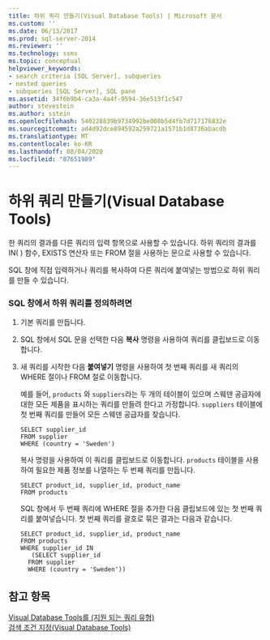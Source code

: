 ```yaml
---
title: 하위 쿼리 만들기(Visual Database Tools) | Microsoft 문서
ms.custom: ''
ms.date: 06/13/2017
ms.prod: sql-server-2014
ms.reviewer: ''
ms.technology: ssms
ms.topic: conceptual
helpviewer_keywords:
- search criteria [SQL Server], subqueries
- nested queries
- subqueries [SQL Server], SQL pane
ms.assetid: 34f6b9b4-ca3a-4a4f-9594-36e513f1c547
author: stevestein
ms.author: sstein
ms.openlocfilehash: 540228839b9734992be008b5d4fb7d717176832e
ms.sourcegitcommit: ad4d92dce894592a259721a1571b1d8736abacdb
ms.translationtype: MT
ms.contentlocale: ko-KR
ms.lasthandoff: 08/04/2020
ms.locfileid: "87651989"
---
```

# <a name="create-subqueries-visual-database-tools"></a>하위 쿼리 만들기(Visual Database Tools)
  한 쿼리의 결과를 다른 쿼리의 입력 항목으로 사용할 수 있습니다. 하위 쿼리의 결과를 IN( ) 함수, EXISTS 연산자 또는 FROM 절을 사용하는 문으로 사용할 수 있습니다.  
  
 SQL 창에 직접 입력하거나 쿼리를 복사하여 다른 쿼리에 붙여넣는 방법으로 하위 쿼리를 만들 수 있습니다.  
  
### <a name="to-define-a-subquery-in-the-sql-pane"></a>SQL 창에서 하위 쿼리를 정의하려면  
  
1.  기본 쿼리를 만듭니다.  
  
2.  SQL 창에서 SQL 문을 선택한 다음 **복사** 명령을 사용하여 쿼리를 클립보드로 이동합니다.  
  
3.  새 쿼리를 시작한 다음 **붙여넣기** 명령을 사용하여 첫 번째 쿼리를 새 쿼리의 WHERE 절이나 FROM 절로 이동합니다.  
  
     예를 들어, `products` 와 `suppliers`라는 두 개의 테이블이 있으며 스웨덴 공급자에 대한 모든 제품을 표시하는 쿼리를 만들려 한다고 가정합니다. `suppliers` 테이블에 첫 번째 쿼리를 만들어 모든 스웨덴 공급자를 찾습니다.  
  
    ```  
    SELECT supplier_id  
    FROM supplier  
    WHERE (country = 'Sweden')  
    ```  
  
     복사 명령을 사용하여 이 쿼리를 클립보드로 이동합니다. `products` 테이블을 사용하여 필요한 제품 정보를 나열하는 두 번째 쿼리를 만듭니다.  
  
    ```  
    SELECT product_id, supplier_id, product_name  
    FROM products  
    ```  
  
     SQL 창에서 두 번째 쿼리에 WHERE 절을 추가한 다음 클립보드에 있는 첫 번째 쿼리를 붙여넣습니다. 첫 번째 쿼리를 괄호로 묶은 결과는 다음과 같습니다.  
  
    ```  
    SELECT product_id, supplier_id, product_name  
    FROM products  
    WHERE supplier_id IN  
       (SELECT supplier_id  
      FROM supplier  
      WHERE (country = 'Sweden'))  
    ```  
  
## <a name="see-also"></a>참고 항목  
 [Visual Database Tools를 &#40;지원 되는 쿼리 유형&#41;](visual-database-tools.md)   
 [검색 조건 지정&#40;Visual Database Tools&#41;](specify-search-criteria-visual-database-tools.md)  
  
  
